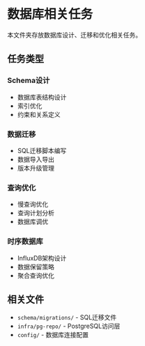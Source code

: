 # 数据库相关任务

本文件夹存放数据库设计、迁移和优化相关任务。

## 任务类型

### Schema设计
- 数据库表结构设计
- 索引优化
- 约束和关系定义

### 数据迁移
- SQL迁移脚本编写
- 数据导入导出
- 版本升级管理

### 查询优化
- 慢查询优化
- 查询计划分析
- 数据库调优

### 时序数据库
- InfluxDB架构设计
- 数据保留策略
- 聚合查询优化

## 相关文件

- `schema/migrations/` - SQL迁移文件
- `infra/pg-repo/` - PostgreSQL访问层
- `config/` - 数据库连接配置